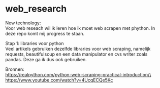 # web_research

New technology:\
Voor web reseach wil ik leren hoe ik moet web scrapen met phython. In deze repo komt mij progress te staan.

Stap 1: libraries voor python\
Veel artikels gebruiken dezelfde libraries voor web scraping, namelijk requests, beautifulsoup en een data manipulator en cvs writer zoals pandas. Deze ga ik dus ook gebruiken.

Bronnen:\
https://realpython.com/python-web-scraping-practical-introduction/\
https://www.youtube.com/watch?v=4UcqECQe5Kc
